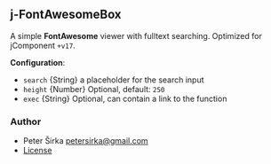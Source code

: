 ## j-FontAwesomeBox

A simple __FontAwesome__ viewer with fulltext searching. Optimized for jComponent `+v17`.

__Configuration__:

- `search` {String} a placeholder for the search input
- `height` {Number} Optional, default: `250`
- `exec` {String} Optional, can contain a link to the function

### Author

- Peter Širka <petersirka@gmail.com>
- [License](https://www.totaljs.com/licenses/)